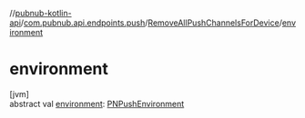 //[pubnub-kotlin-api](../../../index.md)/[com.pubnub.api.endpoints.push](../index.md)/[RemoveAllPushChannelsForDevice](index.md)/[environment](environment.md)

# environment

[jvm]\
abstract val [environment](environment.md): [PNPushEnvironment](../../com.pubnub.api.enums/-p-n-push-environment/index.md)
